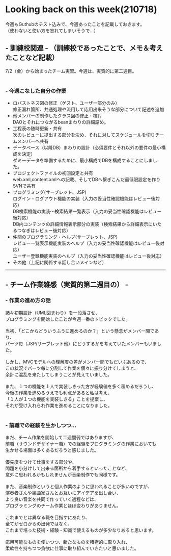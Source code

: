 # Looking back on this week(210718)
今週もGuthubのテスト込みで、今週あったことを記載しておきます。  
（使わないと使い方を忘れてしまいそうで...）

## - 訓練校関連 - （訓練校であったことで、メモ＆考えたことなど記載）
7/2（金）から始まったチーム実習。今週は、実質的に第二週目。  
<br>

### - 今週こなした自分の作業
- ロバストネス図の修正（ゲスト、ユーザー部分のみ）  
修正漏れ箇所、共通処理や流用して応用出来そうな部分について記述を追加
- 他メンバーの制作したクラス図の修正・検討  
DAOとそれにつながるbeanまわりの詳細詰め。
- 工程表の随時更新・共有  
次のレビューに提出する部分を決め、それに対してスケジュールを切りチームメンバーへ共有
- データベース（以降DB）まわりの設計（必須要件とそれ以外の要件の最小構成を決定）  
ダミーデータを準備するために、最小構成でDBを構成することにしました。
- プロジェクトファイルの初回設定と共有  
web.xml,content.xmlへの記載、そしてDBへ繋ぎこんだ最低限設定を作りSVNで共有
- プログラミング(サーブレット、JSP)  
ログイン・ログアウト機能の実装（入力の妥当性確認機能はレビュー後対応）  
DB検索機能の実装～検索結果一覧表示（入力の妥当性確認機能はレビュー後対応）  
DB内コンテンツの詳細情報表示部分の実装（検索結果から詳細表示にいたるつなぎはレビュー後対応）
- 仲間のプログラミング・ヘルプ(サーブレット、JSP)  
レビュー一覧表示機能実装のヘルプ（入力の妥当性確認機能はレビュー後対応）  
ユーザー登録機能実装のヘルプ（入力の妥当性確認機能はレビュー後対応）  
- その他（上記に関係する話し合いメインなど）  

<hr>

## - チーム作業雑感（実質的第二週目の） -  
### - 作業の進め方の話
諸々初期設計（UML図まわり）を一段落させ、  
プログラミングを開始したことが今週一番のトピックでした。  
<br>
当初、「どこからどういうふうに進めるのか？」という懸念がメンバー間であり、  
パーツ毎（JSP/サーブレット他）にどうするかを考えていたメンバーもいました。  
<br>
しかし、MVCモデルへの理解度の差がメンバー間でもだいぶあるので、  
この状況でパーツ毎に分割して作業を個々に振り分けてしまうと、   
余計に混乱を来たしてしまうことが見えていました。  
<br>
また、１つの機能を１人で実装しきった方が経験値を多く積めるだろうし、  
今後の作業を進めるうえでも利点があると私は考え、  
「１人が１つの機能を実装しきる」ことを提案し、  
それが受け入れられ作業を進めることになりました。  
<br>

### - 前職での経験を生かしつつ...
まだ、チーム作業を開始して二週間弱ではありますが、  
前職（サウンドデザイナー職）での経験をプログラミングの作業においても  
生かせる場面は多くあるだろうと感じました。  
<br>
優先度をつけて仕事をする部分や、  
問題を小分けして出来る箇所から着手するといったことなど、  
意外に思われるかもしれませんが音楽制作でも同様です。  
<br>
また、音楽制作というと個人作業のように思われることが多いのですが、  
演奏者さんや編曲家さんとお互いにアイデアを出し合い、  
より良い音楽を共同で作っていく過程などは、  
プログラミングのチーム作業とほぼ変わりがありません。  
<br>
これまでとは異なる職を目指すにあたり、  
全てがゼロからの出発ではなく、  
これまで培った技術・経験・知識で使えるものが多少なりあると思います。
<br>  
応用可能なものを使いつつ、新たなものを積極的に取り入れ、  
柔軟性を持ちつつ貪欲に仕事に取り組んでいきたいと思いました。
